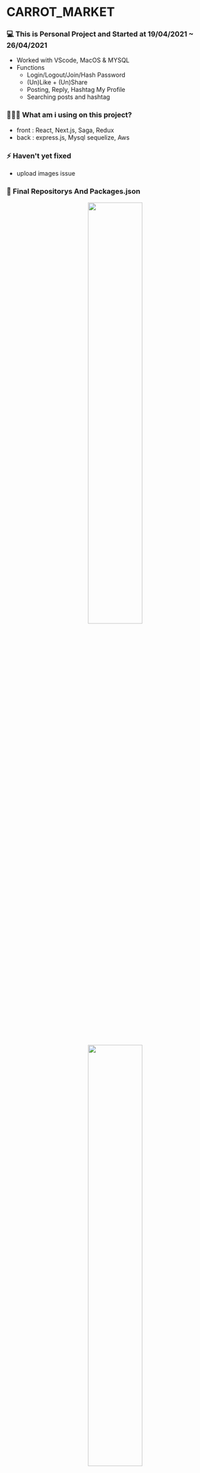 # CARROT_MARKET

### 💻 This is Personal Project and Started at 19/04/2021 ~ 26/04/2021
* Worked with VScode, MacOS & MYSQL
* Functions 
  - Login/Logout/Join/Hash Password
  - (Un)Like + (Un)Share
  - Posting, Reply, Hashtag My Profile
  - Searching posts and hashtag
  
### 👩🏻‍💻 What am i using on this project? 
 - front : React, Next.js, Saga, Redux
 - back : express.js, Mysql sequelize, Aws

### ⚡️ Haven't yet fixed
- upload images issue



### 📝 Final Repositorys And Packages.json
<p align="center">
  <img src="https://user-images.githubusercontent.com/73155839/116032933-7bacdc80-a69b-11eb-8719-63a0acb88ca3.png" width="50%" height="50%">
  <img src="https://user-images.githubusercontent.com/73155839/116032944-7ea7cd00-a69b-11eb-8d65-8a8b26172188.png" width="50%" height="50%">
</p>



### 🌄 Screen Capture

<p align="center">
  <img src="https://user-images.githubusercontent.com/73155839/116033049-ae56d500-a69b-11eb-9e28-98965f9c7d83.png" width="40%" height="50%">
  <img src="https://user-images.githubusercontent.com/73155839/116033050-b0209880-a69b-11eb-8064-347874c927ed.png" width="40%" height="50%">
  <img src="https://user-images.githubusercontent.com/73155839/116033052-b151c580-a69b-11eb-931a-602be339cee2.png" width="40%" height="50%">
  <img src="https://user-images.githubusercontent.com/73155839/116033053-b1ea5c00-a69b-11eb-9073-d47edf964d7f.png" width="40%" height="50%">
  <img src="https://user-images.githubusercontent.com/73155839/116033054-b1ea5c00-a69b-11eb-87ef-886edfcab7c6.png" width="40%" height="50%">
  <img src="https://user-images.githubusercontent.com/73155839/116033055-b282f280-a69b-11eb-8ee2-ce678ddc43d7.png" width="40%" height="50%">
  <img src="https://user-images.githubusercontent.com/73155839/116033064-b6167980-a69b-11eb-90f5-3478da0d1a8b.png" width="40%" height="50%">
  
</p>
